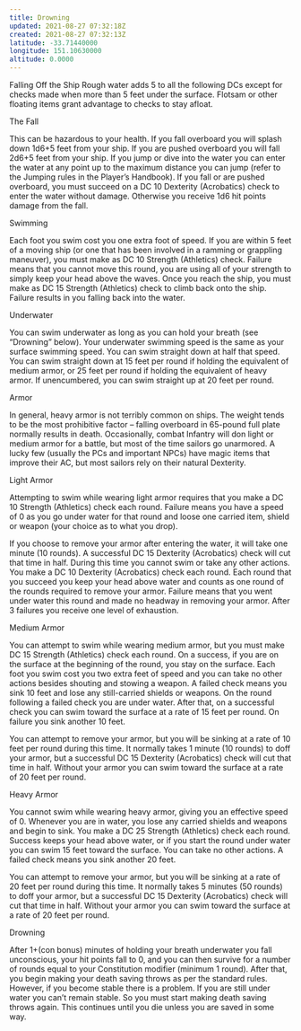 ```yaml
---
title: Drowning
updated: 2021-08-27 07:32:18Z
created: 2021-08-27 07:32:13Z
latitude: -33.71440000
longitude: 151.10630000
altitude: 0.0000
---
```


Falling Off the Ship
Rough water adds 5 to all the following DCs except for checks made when more than 5 feet under the surface. Flotsam or other floating items grant advantage to checks  to stay afloat.

The Fall

This can be hazardous to your health. If you fall overboard you will splash down 1d6+5 feet from your ship. If you are pushed overboard you will fall 2d6+5 feet from your ship. If you jump or dive into the water you can enter the water at any point up to the maximum distance you can jump (refer to the Jumping rules in the Player’s Handbook). If you fall or are pushed overboard, you must succeed on a DC 10 Dexterity (Acrobatics) check to enter the water without damage. Otherwise you receive 1d6 hit points damage from the fall.

Swimming

Each foot you swim cost you one extra foot of speed. If you are within 5 feet of a moving ship (or one that has been involved in a ramming or grappling maneuver), you must make as DC 10 Strength (Athletics) check. Failure means that you cannot move this round, you are using all of your strength to simply keep your head above the waves. Once you reach the ship, you must make as DC 15 Strength (Athletics) check to climb back onto the ship. Failure results in you falling back into the water.

Underwater

You can swim underwater as long as you can hold your breath (see “Drowning” below). Your underwater swimming speed is the same as your surface swimming speed. You can swim straight down at half that speed. You can swim straight down at 15 feet per round if holding the equivalent of medium armor, or 25 feet per round if holding the equivalent of heavy armor. If unencumbered, you can swim straight up at 20 feet per round.

Armor

In general, heavy armor is not terribly common on ships. The weight tends to be the most prohibitive factor – falling overboard in 65-pound full plate normally results in death. Occasionally, combat Infantry will don light or medium armor for a battle, but most of the time sailors go unarmored. A lucky few (usually the PCs and important NPCs) have magic items that improve their AC, but most sailors rely on their natural Dexterity.

Light Armor

Attempting to swim while wearing light armor requires that you make a DC 10 Strength (Athletics) check each round. Failure means you have a speed of 0 as you go under water for that round and loose one carried item, shield or weapon (your choice as to what you drop).

If you choose to remove your armor after entering the water, it will take one minute (10 rounds). A successful DC 15 Dexterity (Acrobatics) check will cut that time in half. During this time you cannot swim or take any other actions. You make a DC 10 Dexterity (Acrobatics) check each round. Each round that you succeed you keep your head above water and counts as one round of the rounds required to remove your armor. Failure means that you went under water this round and made no headway in removing your armor. After 3 failures you receive one level of exhaustion.

Medium Armor

You can attempt to swim while wearing medium armor, but you must make DC 15 Strength (Athletics) check each round. On a success, if you are on the surface at the beginning of the round, you stay on the surface. Each foot you swim cost you two extra feet of speed and you can take no other actions besides shouting and stowing a weapon. A failed check means you sink 10 feet and lose any still-carried shields or weapons. On the round following a failed check you are under water. After that, on a successful check  you can swim toward the surface at a rate of 15 feet per round. On failure you sink another 10 feet.

You can attempt to remove your armor, but you will be sinking at a rate of 10 feet per round during this time. It normally takes 1 minute (10 rounds) to doff your armor, but a successful DC 15 Dexterity (Acrobatics) check will cut that time in half. Without your armor you can swim toward the surface at a rate of 20 feet per round.

Heavy Armor

You cannot swim while wearing heavy armor, giving you an effective speed of 0. Whenever you are in water, you lose any carried shields and weapons and begin to sink. You make a DC 25 Strength (Athletics) check each round. Success keeps your head above water, or if you start the round under water you can swim 15 feet toward the surface. You can take no other actions. A failed check means you sink another 20 feet.

You can attempt to remove your armor, but you will be sinking at a rate of 20 feet per round during this time. It normally takes 5 minutes (50 rounds) to doff your armor, but a successful DC 15 Dexterity (Acrobatics) check will cut that time in half. Without your armor you can swim toward the surface at a rate of 20 feet per round.

Drowning

After 1+(con bonus) minutes of holding your breath underwater you fall unconscious, your hit points fall to 0, and you can then survive for a number of rounds equal to your Constitution modifier (minimum 1 round). After that, you begin making your death saving throws as per the standard rules. However, if you become stable there is a problem. If you are still under water you can’t remain stable. So you must start making death saving throws again. This continues until you die unless you are saved in some way.